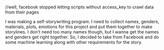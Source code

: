 //well, facebook stopped letting scripts without access_key to crawl data from their pages

I was making a self-storywriting program.
I need to collect names, genders, materials, plots, emotions for this project and put them together to make storylines.
I don't need too many names though, but I wanna get the names and genders get right together. So, I decided to take from Facebook and do some machine learning along with other requirements for the story.
